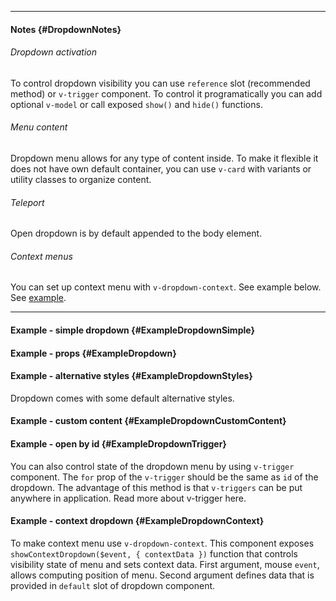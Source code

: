 ___

#### Notes {#DropdownNotes}

###### Dropdown activation

To control dropdown visibility you can use `reference` slot (recommended method) or `v-trigger` component. To control it programatically you can add optional `v-model` or call exposed `show()` and `hide()` functions.

###### Menu content 

Dropdown menu allows for any type of content inside. To make it flexible it does not have own default container, you can use `v-card` with variants or utility classes to organize content.

###### Teleport

Open dropdown is by default appended to the body element.

###### Context menus

You can set up context menu with <code class="code-text">v-dropdown-context</code>. See example below. See [example](#ExampleDropdownContext).

---

#### Example - simple dropdown {#ExampleDropdownSimple}

<example name="ExampleDropdownSimple"></example>

#### Example - props {#ExampleDropdown}

<example name="ExampleDropdown"></example>

#### Example - alternative styles {#ExampleDropdownStyles}

Dropdown comes with some default alternative styles.

<example name="ExampleDropdownStyles"></example>

#### Example - custom content {#ExampleDropdownCustomContent}

<example name="ExampleDropdownCustomContent"></example>

#### Example - open by id {#ExampleDropdownTrigger}

You can also control state of the dropdown menu by using `v-trigger` component. The `for` prop of the `v-trigger` should be the same as `id` of the dropdown. The advantage of this method is that `v-triggers` can be put anywhere in application. Read more about v-trigger here.

<example name="ExampleDropdownTrigger"></example>

#### Example - context dropdown {#ExampleDropdownContext}

To make context menu use `v-dropdown-context`. This component exposes `showContextDropdown($event, { contextData })` function that controls visibility state of menu and sets context data. First argument, mouse `event`, allows computing position of menu. Second argument defines data that is provided in `default` slot of dropdown component.

<example name="ExampleDropdownContext"></example>
